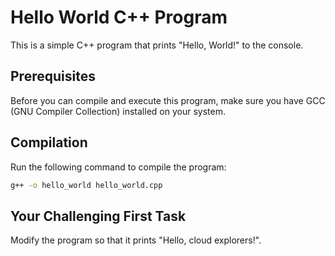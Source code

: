 # Hello World C++ Program

This is a simple C++ program that prints "Hello, World!" to the console.

## Prerequisites

Before you can compile and execute this program, make sure you have GCC (GNU Compiler Collection) installed on your system.

## Compilation

Run the following command to compile the program:

```bash
g++ -o hello_world hello_world.cpp
```
## Your Challenging First Task
Modify the program so that it prints "Hello, cloud explorers!".
